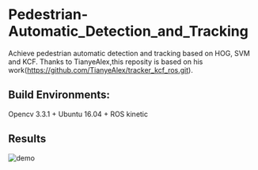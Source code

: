 # Pedestrian-Automatic_Detection_and_Tracking
Achieve pedestrian automatic detection and tracking based on HOG, SVM and KCF.
Thanks to TianyeAlex,this reposity is based on his work(https://github.com/TianyeAlex/tracker_kcf_ros.git).

## Build Environments:
 Opencv 3.3.1 + Ubuntu 16.04 + ROS kinetic   

## Results
![demo](https://github.com/LeisureLei/Pedestrian-Automatic_Detection_and_Tracking/blob/master/Demo.gif)
